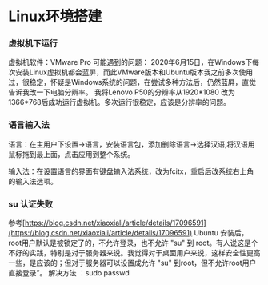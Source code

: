 # Linux环境搭建

### 虚拟机下运行

虚拟机软件：VMware Pro
可能遇到的问题：
2020年6月15日，在Windows下每次安装Linux虚拟机都会蓝屏，而此VMware版本和Ubuntu版本我之前多次使用过，很稳定，怀疑是Windows系统的问题，在尝试多种方法后，仍然蓝屏，直觉告诉我改一下电脑分辨率。
我将Lenovo P50的分辨率从1920\*1080 改为 1366\*768后成功运行虚拟机。多次运行很稳定，应该是分辨率的问题。




### 语言输入法
语言：在主用户下设置->语言，安装语言包，添加删除语言->选择汉语,将汉语用鼠标拖到最上面，点击应用到整个系统。

输入法：在设置语言的界面有键盘输入法系统，改为fcitx，重启后改系统右上角的输入法选项。

### su 认证失败
参考[https://blog.csdn.net/xiaoxiali/article/details/17096591](https://blog.csdn.net/xiaoxiali/article/details/17096591)
Ubuntu 安装后，root用户默认是被锁定了的，不允许登录，也不允许 "su" 到 root。有人说这是个不好的实践，特别是对于服务器来说。我觉得对于桌面用户来说，这样安全性更高一些，是应该的；但对于服务器可以设置成允许 "su" 到root，但不允许root用户直接登录”。
解决方法 ：sudo passwd
